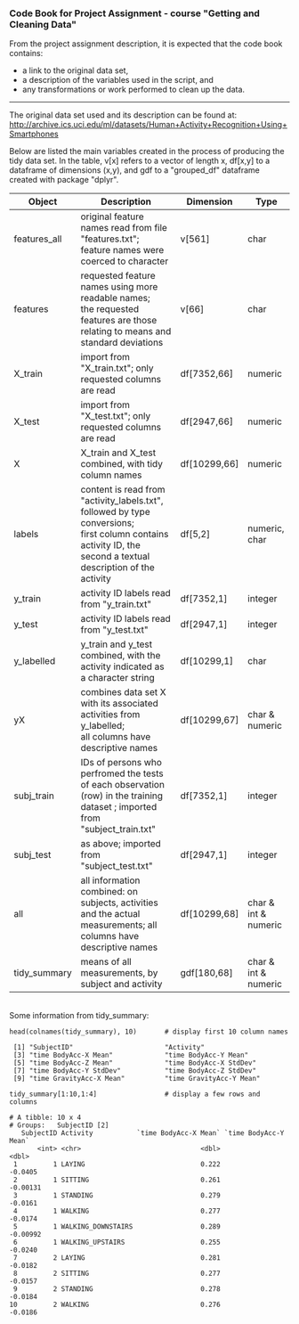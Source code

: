 ### Code Book for Project Assignment - course "Getting and Cleaning Data"

From the project assignment description, it is expected that the code book contains:
* a link to the original data set,
* a description of the variables used in the script, and
* any transformations or work performed to clean up the data.

***

The original data set used and its description can be found at: http://archive.ics.uci.edu/ml/datasets/Human+Activity+Recognition+Using+Smartphones


Below are listed the main variables created in the process of producing the tidy
data set. In the table, v[x] refers to a vector of length x, df[x,y] to a
dataframe of dimensions (x,y), and gdf to a "grouped_df" dataframe created with package "dplyr".


Object    | Description | Dimension | Type
--------- | ------------| ----------| -----| 
features_all  | original feature names read from file "features.txt";<br>feature names were coerced to character | v[561] |char
features | requested feature names using more readable names;<br>the requested features are those relating to means and standard deviations | v[66] | char
X_train | import from "X_train.txt"; only requested columns are read| df[7352,66] | numeric
X_test | import from "X_test.txt"; only requested columns are read| df[2947,66] | numeric
X | X_train and X_test combined, with tidy column names | df[10299,66] | numeric
labels | content is read from "activity_labels.txt", followed by type conversions;<br> first column contains activity ID, the second a textual description of the activity| df[5,2] | numeric, char
y_train|activity ID labels read from "y_train.txt"|df[7352,1]|integer
y_test|activity ID labels read from "y_test.txt"|df[2947,1]|integer
y_labelled|y_train and y_test combined, with the activity indicated as a character string |df[10299,1] | char
yX | combines data set X with its associated activities from y_labelled;<br>all columns have descriptive names|df[10299,67] | char & numeric
subj_train | IDs of persons who perfromed the tests of each observation (row) in the training dataset ; imported from "subject_train.txt" |df[7352,1]|integer
subj_test | as above; imported from "subject_test.txt" |df[2947,1]|integer
all|all information combined: on subjects, activities and the actual measurements; all columns have descriptive names |df[10299,68]| char & int & numeric
tidy_summary |means of all measurements, by subject and activity |gdf[180,68]|char & int & numeric

<br>
Some information from tidy_summary:

```{r}
head(colnames(tidy_summary), 10)       # display first 10 column names

 [1] "SubjectID"                       "Activity"                       
 [3] "time BodyAcc-X Mean"             "time BodyAcc-Y Mean"            
 [5] "time BodyAcc-Z Mean"             "time BodyAcc-X StdDev"          
 [7] "time BodyAcc-Y StdDev"           "time BodyAcc-Z StdDev"          
 [9] "time GravityAcc-X Mean"          "time GravityAcc-Y Mean"         
```

```{r}
tidy_summary[1:10,1:4]                 # display a few rows and columns

# A tibble: 10 x 4
# Groups:   SubjectID [2]
   SubjectID Activity           `time BodyAcc-X Mean` `time BodyAcc-Y Mean`
       <int> <chr>                              <dbl>                 <dbl>
 1         1 LAYING                             0.222              -0.0405 
 2         1 SITTING                            0.261              -0.00131
 3         1 STANDING                           0.279              -0.0161 
 4         1 WALKING                            0.277              -0.0174 
 5         1 WALKING_DOWNSTAIRS                 0.289              -0.00992
 6         1 WALKING_UPSTAIRS                   0.255              -0.0240 
 7         2 LAYING                             0.281              -0.0182 
 8         2 SITTING                            0.277              -0.0157 
 9         2 STANDING                           0.278              -0.0184 
10         2 WALKING                            0.276              -0.0186
```